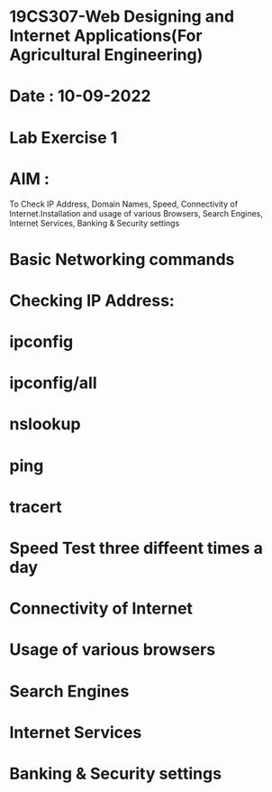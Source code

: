 # 19CS307-Web Designing and Internet Applications(For Agricultural Engineering)
# Date : 10-09-2022
# Lab Exercise 1
# AIM :
To Check IP Address, Domain Names, Speed, Connectivity of Internet.Installation and usage of various Browsers, Search Engines, Internet Services, Banking & Security settings
# Basic Networking commands
# Checking IP Address:
# ipconfig


# ipconfig/all


# nslookup


# ping


# tracert


# Speed Test three diffeent times a day


# Connectivity of Internet


# Usage of various browsers


# Search Engines


# Internet Services


# Banking & Security settings

